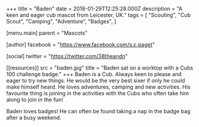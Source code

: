+++
title = "Baden"
date = 2018-01-29T12:25:28.000Z
description = "A keen and eager cub mascot from Leicester, UK."
tags = [
  "Scouting",
  "Cub Scout",
  "Camping",
  "Adventure",
  "Badges",
]

[menu.main]
parent = "Mascots"

[author]
facebook = "https://www.facebook.com/s.c.paget"

[social]
twitter = "https://twitter.com/38theandn"

[[resources]]
src = "baden.jpg"
title = "Baden sat on a worktop with a Cubs 100 challenge badge."
+++
Baden is a Cub. Always keen to please and eager to try new things. He would be the very best sixer if only he could make himself heard. He loves adventures, camping and new activities. His favourite thing is joining in the activities with the Cubs who often take him along to join in the fun!

Baden loves badges! He can often be found taking a nap in the badge bag after a busy weekend.